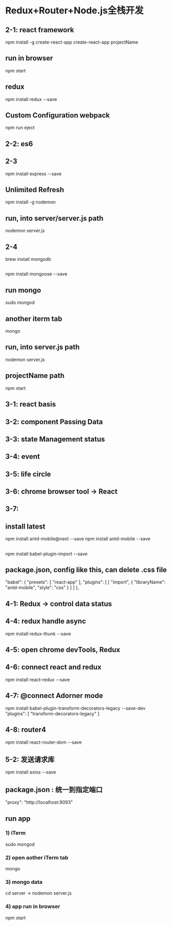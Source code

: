 # Redux+Router+Node.js全栈开发

## 2-1: react framework
npm install -g create-react-app
create-react-app projectName
## run in browser
npm start
## redux
npm install redux --save
## Custom Configuration webpack
npm run eject


## 2-2: es6


## 2-3
npm install express --save
## Unlimited Refresh
npm install -g nodemon
## run, into server/server.js path
nodemon server.js
 

## 2-4
brew install mongodb
## 
npm install mongoose --save
## run mongo
sudo mongod
## another iterm tab
mongo
## run, into server.js path
nodemon server.js
## projectName path
npm start


## 3-1: react basis


## 3-2: component Passing Data


## 3-3: state Management status


## 3-4: event


## 3-5: life circle


## 3-6: chrome browser tool -> React 


## 3-7: 
## install latest
npm install antd-mobile@next --save
npm install antd-mobile --save
## 
npm install babel-plugin-import --save
## package.json, config like this, can delete .css file
"babel": {
    "presets": [
      "react-app"
    ],
    "plugins": [
      [
        "import",
        {
          "libraryName": "antd-mobile",
          "style": "css"
        }
      ]
    ]
  },


## 4-1: Redux -> control data status

 
## 4-4: redux handle async
npm install redux-thunk --save


## 4-5: open chrome devTools, Redux


## 4-6: connect react and redux
npm install react-redux --save


## 4-7: @connect Adorner mode
npm install babel-plugin-transform-decorators-legacy --save-dev
 "plugins": [
    "transform-decorators-legacy"
 ]


## 4-8: router4
npm install react-router-dom --save


## 5-2: 发送请求库
npm install axios --save
## package.json : 统一到指定端口
"proxy": "http://localhost:9093"
## run app
### 1) iTerm
sudo mongod
### 2) open aother iTerm tab
mongo
### 3) mongo data
cd server -> nodemon server.js
### 4) app run in browser
npm start
